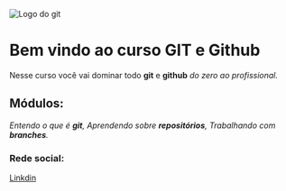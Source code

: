 ![Logo do git](https://sujeitoprogramador.com/wp-content/uploads/2021/04/gitimage.png)
# Bem vindo ao curso GIT e Github
Nesse curso você vai dominar todo **git** e **github** _do zero ao profissional._

## Módulos:
_Entendo o que é **git**, Aprendendo sobre **repositórios**, Trabalhando com **branches**._

### Rede social:
[Linkdin](https://www.linkedin.com/in/juary-jose-de-o-junior-86b637104/)
